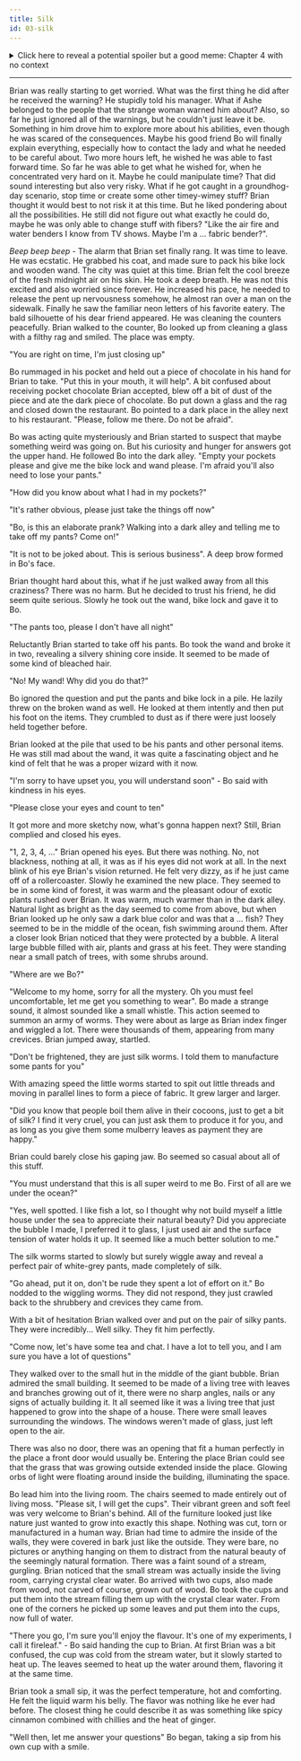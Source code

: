 ```yaml
---
title: Silk
id: 03-silk
---
```

<details>
  <summary>Click here to reveal a potential spoiler but a good meme: Chapter 4 with no context</summary>
  <img src="res/04/Chapter 4.png">
</details>

<hr>
Brian was really starting to get worried. What was the first thing he did after he received the warning? He stupidly told his manager. What if Ashe belonged to the people that the strange woman warned him about? Also, so far he just ignored all of the warnings, but he couldn't just leave it be. Something in him drove him to explore more about his abilities, even though he was scared of the consequences. Maybe his good friend Bo will finally explain everything, especially how to contact the lady and what he needed to be careful about. 
Two more hours left, he wished he was able to fast forward time. So far he was able to get what he wished for, when he concentrated very hard on it. Maybe he could manipulate time? That did sound interesting but also very risky. What if he got caught in a groundhog-day scenario, stop time or create some other timey-wimey stuff? Brian thought it would best to not risk it at this time. But he liked pondering about all the possibilities. He still did not figure out what exactly he could do, maybe he was only able to change stuff with fibers? "Like the air fire and water benders I know from TV shows. Maybe I'm a ... fabric bender?".

_Beep beep beep_ - The alarm that Brian set finally rang. It was time to leave. He was ecstatic. He grabbed his coat, and made sure to pack his bike lock and wooden wand. The city was quiet at this time. Brian felt the cool breeze of the fresh midnight air on his skin. He took a deep breath. He was not this excited and also worried since forever. He increased his pace, he needed to release the pent up nervousness somehow, he almost ran over a man on the sidewalk. Finally he saw the familiar neon letters of his favorite eatery. The bald silhouette of his dear friend appeared. He was cleaning the counters peacefully. Brian walked to the counter, Bo looked up from cleaning a glass with a filthy rag and smiled. The place was empty. 

"You are right on time, I'm just closing up" 

Bo rummaged in his pocket and held out a piece of chocolate in his hand for Brian to take. "Put this in your mouth, it will help".
A bit confused about receiving pocket chocolate Brian accepted, blew off a bit of dust of the piece and ate the dark piece of chocolate.
Bo put down a glass and the rag and closed down the restaurant. Bo pointed to a dark place in the alley next to his restaurant. "Please, follow me there. Do not be afraid".

Bo was acting quite mysteriously and Brian started to suspect that maybe something weird was going on. But his curiosity and hunger for answers got the upper hand. He followed Bo into the dark alley.
"Empty your pockets please and give me the bike lock and wand please. I'm afraid you'll also need to lose your pants."

"How did you know about what I had in my pockets?"

"It's rather obvious, please just take the things off now"

"Bo, is this an elaborate prank? Walking into a dark alley and telling me to take off my pants? Come on!"

"It is not to be joked about. This is serious business". A deep brow formed in Bo's face.

Brian thought hard about this, what if he just walked away from all this craziness? There was no harm. But he decided to trust his friend, he did seem quite serious. Slowly he took out the wand, bike lock and gave it to Bo.

"The pants too, please I don't have all night"

Reluctantly Brian started to take off his pants. Bo took the wand and broke it in two, revealing a silvery shining core inside. It seemed to be made of some kind of bleached hair.

"No! My wand! Why did you do that?"

Bo ignored the question and put the pants and bike lock in a pile. He lazily threw on the broken wand as well. He looked at them intently and then put his foot on the items. They crumbled to dust as if there were just loosely held together before.

Brian looked at the pile that used to be his pants and other personal items. He was still mad about the wand, it was quite a fascinating object and he kind of felt that he was a proper wizard with it now.

"I'm sorry to have upset you, you will understand soon" - Bo said with kindness in his eyes.

"Please close your eyes and count to ten"

It got more and more sketchy now, what's gonna happen next? Still, Brian complied and closed his eyes. 

"1, 2, 3, 4, ..." Brian opened his eyes. But there was nothing. No, not blackness, nothing at all, it was as if his eyes did not work at all. In the next blink of his eye Brian's vision returned. He felt very dizzy, as if he just came off of a rollercoaster. Slowly he  examined the new place. They seemed to be in some kind of forest, it was warm and the pleasant odour of exotic plants rushed over Brian. 
It was warm, much warmer than in the dark alley. Natural light as bright as the day seemed to come from above, but when Brian looked up he only saw a dark blue color and was that a ... fish?
They seemed to be in the middle of the ocean, fish swimming around them. After a closer look Brian noticed that they were protected by a bubble. A literal large bubble filled with air, plants and grass at his feet.
They were standing near a small patch of trees, with some shrubs around.

"Where are we Bo?"

"Welcome to my home, sorry for all the mystery. Oh you must feel uncomfortable, let me get you something to wear". Bo made a strange sound, it almost sounded like a small whistle. This action seemed to summon an army of worms. They were about as large as Brian index finger and wiggled a lot. There were thousands of them, appearing from many crevices. Brian jumped away, startled.

"Don't be frightened, they are just silk worms. I told them to manufacture some pants for you"

With amazing speed the little worms started to spit out little threads and moving in parallel lines to form a piece of fabric. It grew larger and larger.

"Did you know that people boil them alive in their cocoons, just to get a bit of silk? I find it very cruel, you can just ask them to produce it for you, and as long as you give them some mulberry leaves as payment they are happy."

Brian could barely close his gaping jaw. Bo seemed so casual about all of this stuff.

"You must understand that this is all super weird to me Bo. First of all are we under the ocean?"

"Yes, well spotted. I like fish a lot, so I thought why not build myself a little house under the sea to appreciate their natural beauty? Did you appreciate the bubble I made, I preferred it to glass, I just used air and the surface tension of water holds it up. It seemed like a much better solution to me."

The silk worms started to slowly but surely wiggle away and reveal a perfect pair of white-grey pants, made completely of silk.

"Go ahead, put it on, don't be rude they spent a lot of effort on it." Bo nodded to the wiggling worms. They did not respond, they just crawled back to the shrubbery and crevices they came from.

With a bit of hesitation Brian walked over and put on the pair of silky pants. They were incredibly... Well silky. They fit him perfectly.

"Come now, let's have some tea and chat. I have a lot to tell you, and I am sure you have a lot of questions"

They walked over to the small hut in the middle of the giant bubble. Brian admired the small building. It seemed to be made of a living tree with leaves and branches growing out of it, there were no sharp angles, nails or any signs of actually building it. It all seemed like it was a living tree that just happened to grow into the shape of a house. There were small leaves surrounding the windows. The windows weren't made of glass, just left open to the air.

There was also no door, there was an opening that fit a human perfectly in the place a front door would usually be.
Entering the place Brian could see that the grass that was growing outside extended inside the place. Glowing orbs of light were floating around inside the building, illuminating the space.

Bo lead him into the living room. The chairs seemed to made entirely out of living moss. "Please sit, I will get the cups". Their vibrant green and soft feel was very welcome to Brian's behind. All of the furniture looked just like nature just wanted to grow into exactly this shape. Nothing was cut, torn or manufactured in a human way.
Brian had time to admire the inside of the walls, they were covered in bark just like the outside. They were bare, no pictures or anything hanging on them to distract from the natural beauty of the seemingly natural formation.
There was a faint sound of a stream, gurgling. Brian noticed that the small stream was actually inside the living room, carrying crystal clear water. Bo arrived with two cups, also made from wood, not carved of course, grown out of wood. Bo took the cups and put them into the stream filling them up with the crystal clear water. From one of the corners he picked up some leaves and put them into the cups, now full of water. 

"There you go, I'm sure you'll enjoy the flavour. It's one of my experiments, I call it fireleaf." - Bo said handing the cup to Brian. At first Brian was a bit confused, the cup was cold from the stream water, but it slowly started to heat up. The leaves seemed to heat up the water around them, flavoring it at the same time.

Brian took a small sip, it was the perfect temperature, hot and comforting. He felt the liquid warm his belly. The flavor was nothing like he ever had before. The closest thing he could describe it as was something like spicy cinnamon combined with chillies and the heat of ginger.

"Well then, let me answer your questions" Bo began, taking a sip from his own cup with a smile.